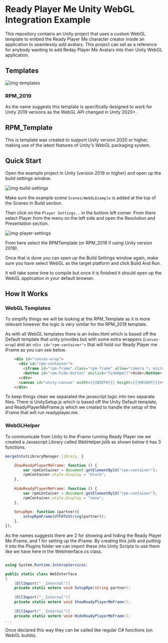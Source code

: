 # Ready Player Me Unity WebGL Integration Example

This repository contains an Unity project that uses a custom WebGL template to embed the Ready Player Me character creator inside an application to seamlessly add avatars. This project can set as a reference for anybody wanting to add Reday Player Me Avatars into their Unity WebGL application.

## Templates

![img-templates](https://user-images.githubusercontent.com/7085672/167348039-527638cb-203e-47bd-b754-6cc2123213a8.png)

### RPM_2019

As the name suggests this template is specifically designed to work for Unity 2019 versions as the WebGL API changed in Unity 2020+.

## RPM_Template

This is template was created to support Unity version 2020 or higher, making use of the latest features of Unity's WebGL packaging system.

## Quick Start 

Open the example project in Unity (version 2019 or higher) and open up the build settings window.

![img-build-settings](https://user-images.githubusercontent.com/7085672/167348062-269c55c0-497b-4ac8-90b9-57b65d5ab18c.png)

Make sure the example scene `Scenes/WebGLExample` is added at the top of the Scenes In Build section.

Then click on the `Player Settings..` in the bottom left corner. From there select Player from the menu on the left side and open the Resolution and Presentation section.

![img-player-settings](https://user-images.githubusercontent.com/7085672/167348092-22d6b37d-127c-4a2d-a0c7-06781867031f.png)

From here select the RPMTemplate (or RPM_2019 if using Unity version 2019).

Once that is done you can open up the Build Settings window again, make sure you have select WebGL as the target platform and click Build And Run.

It will take some time to compile but once it is finished it should open up the WebGL application in your default browser.

## How It Works

### WebGL Templates

To simplify things we will be looking at the RPM_Template as it is more relevant however the logic is very similar for the RPM_2019 template. 

As with all WebGL templates there is an index.html which is based off the Default template that unity provides but with some extra wrappers (`canvas-wrap`) and an `<div id="rpm-container">`  that will hold our Ready Player me iFrame as you can see below. 

```html
    <div id="canvas-wrap">
      <div id="rpm-container">
        <iframe id="rpm-frame" class="rpm-frame" allow="camera *; microphone *"></iframe>
        <button id="rpm-hide-button" onclick="hideRpm()">Hide</button>
      </div>
      <canvas id="unity-canvas" width={{{WIDTH}}} height={{{HEIGHT}}}></canvas>
    </div>
```

To keep things clean we separated the javascript logic into two separate files. There is UnitySetup.js which is based off the Unity Default template, and ReadyPlayerMeFrame.js which we created to handle the setup of the iFrame that will run readyplayer.me. 

### WebGLHelper

To communicate from Unity to the iFrame running Ready Player me we created a Javascript Library called WebHelper.jslib as shown below it has 3 functions.

```js
mergeInto(LibraryManager.library, {

    ShowReadyPlayerMeFrame: function () {
        var rpmContainer = document.getElementById("rpm-container");
        rpmContainer.style.display = "block";
    },
  
    HideReadyPlayerMeFrame: function () {
        var rpmContainer = document.getElementById("rpm-container");
        rpmContainer.style.display = "none";
    },
        
    SetupRpm: function (partner){
        setupRpmFrame(UTF8ToString(partner));
    },
}); 
```

As the names suggests there are 2 for showing and hiding the Ready Player Me iFrame, and 1 for setting up the iFrame. By creating this jslib and putting it into the Plugins folder we can import these into Unity Scripts to use them like we have here in the WebInterface.cs class.

```c#

using System.Runtime.InteropServices;

public static class WebInterface
{
    [DllImport("__Internal")]
    private static extern void SetupRpm(string partner);
    
    [DllImport("__Internal")]
    private static extern void ShowReadyPlayerMeFrame();
    
    [DllImport("__Internal")]
    private static extern void HideReadyPlayerMeFrame();
...
```
Once declared this way they can be called like regular C# functions (on WebGL builds). 



